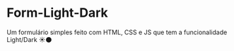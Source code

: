# Form-Light-Dark
Um formulário simples feito com HTML, CSS e JS que tem a funcionalidade Light/Dark ☀🌑
